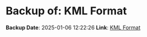 # Backup of: KML Format

**Backup Date**: 2025-01-06 12:22:26
**Link**: [KML Format](https://przemienniki.net/export/przemienniki.kml)
